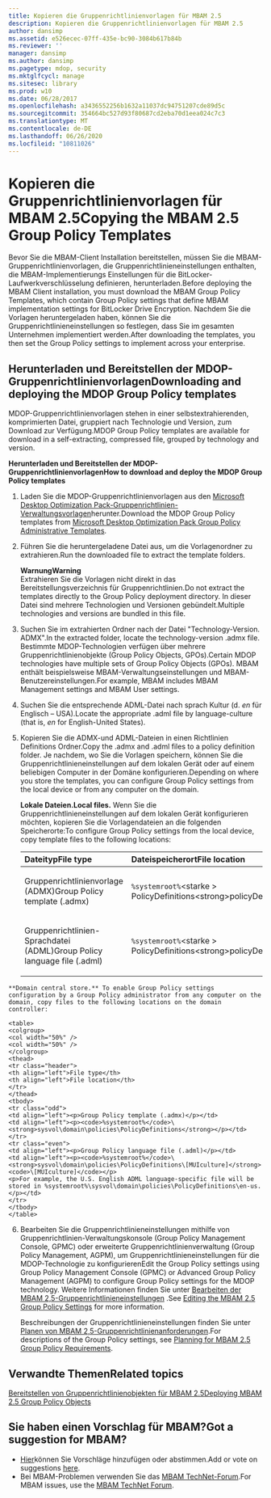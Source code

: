 ```yaml
---
title: Kopieren die Gruppenrichtlinienvorlagen für MBAM 2.5
description: Kopieren die Gruppenrichtlinienvorlagen für MBAM 2.5
author: dansimp
ms.assetid: e526ecec-07ff-435e-bc90-3084b617b84b
ms.reviewer: ''
manager: dansimp
ms.author: dansimp
ms.pagetype: mdop, security
ms.mktglfcycl: manage
ms.sitesec: library
ms.prod: w10
ms.date: 06/28/2017
ms.openlocfilehash: a3436552256b1632a11037dc94751207cde89d5c
ms.sourcegitcommit: 354664bc527d93f80687cd2eba70d1eea024c7c3
ms.translationtype: MT
ms.contentlocale: de-DE
ms.lasthandoff: 06/26/2020
ms.locfileid: "10811026"
---
```

# <span data-ttu-id="15603-103">Kopieren die Gruppenrichtlinienvorlagen für MBAM 2.5</span><span class="sxs-lookup"><span data-stu-id="15603-103">Copying the MBAM 2.5 Group Policy Templates</span></span>


<span data-ttu-id="15603-104">Bevor Sie die MBAM-Client Installation bereitstellen, müssen Sie die MBAM-Gruppenrichtlinienvorlagen, die Gruppenrichtlinieneinstellungen enthalten, die MBAM-Implementierungs Einstellungen für die BitLocker-Laufwerkverschlüsselung definieren, herunterladen.</span><span class="sxs-lookup"><span data-stu-id="15603-104">Before deploying the MBAM Client installation, you must download the MBAM Group Policy Templates, which contain Group Policy settings that define MBAM implementation settings for BitLocker Drive Encryption.</span></span> <span data-ttu-id="15603-105">Nachdem Sie die Vorlagen heruntergeladen haben, können Sie die Gruppenrichtlinieneinstellungen so festlegen, dass Sie im gesamten Unternehmen implementiert werden.</span><span class="sxs-lookup"><span data-stu-id="15603-105">After downloading the templates, you then set the Group Policy settings to implement across your enterprise.</span></span>

## <span data-ttu-id="15603-106">Herunterladen und Bereitstellen der MDOP-Gruppenrichtlinienvorlagen</span><span class="sxs-lookup"><span data-stu-id="15603-106">Downloading and deploying the MDOP Group Policy templates</span></span>


<span data-ttu-id="15603-107">MDOP-Gruppenrichtlinienvorlagen stehen in einer selbstextrahierenden, komprimierten Datei, gruppiert nach Technologie und Version, zum Download zur Verfügung.</span><span class="sxs-lookup"><span data-stu-id="15603-107">MDOP Group Policy templates are available for download in a self-extracting, compressed file, grouped by technology and version.</span></span>

**<span data-ttu-id="15603-108">Herunterladen und Bereitstellen der MDOP-Gruppenrichtlinienvorlagen</span><span class="sxs-lookup"><span data-stu-id="15603-108">How to download and deploy the MDOP Group Policy templates</span></span>**

1. <span data-ttu-id="15603-109">Laden Sie die MDOP-Gruppenrichtlinienvorlagen aus den [Microsoft Desktop Optimization Pack-Gruppenrichtlinien-Verwaltungsvorlagen](https://www.microsoft.com/download/details.aspx?id=55531)herunter.</span><span class="sxs-lookup"><span data-stu-id="15603-109">Download the MDOP Group Policy templates from [Microsoft Desktop Optimization Pack Group Policy Administrative Templates](https://www.microsoft.com/download/details.aspx?id=55531).</span></span>

2. <span data-ttu-id="15603-110">Führen Sie die heruntergeladene Datei aus, um die Vorlagenordner zu extrahieren.</span><span class="sxs-lookup"><span data-stu-id="15603-110">Run the downloaded file to extract the template folders.</span></span>

   **<span data-ttu-id="15603-111">Warnung</span><span class="sxs-lookup"><span data-stu-id="15603-111">Warning</span></span>**  
   <span data-ttu-id="15603-112">Extrahieren Sie die Vorlagen nicht direkt in das Bereitstellungsverzeichnis für Gruppenrichtlinien.</span><span class="sxs-lookup"><span data-stu-id="15603-112">Do not extract the templates directly to the Group Policy deployment directory.</span></span> <span data-ttu-id="15603-113">In dieser Datei sind mehrere Technologien und Versionen gebündelt.</span><span class="sxs-lookup"><span data-stu-id="15603-113">Multiple technologies and versions are bundled in this file.</span></span>



3. <span data-ttu-id="15603-114">Suchen Sie im extrahierten Ordner nach der Datei "Technology-Version. ADMX".</span><span class="sxs-lookup"><span data-stu-id="15603-114">In the extracted folder, locate the technology-version .admx file.</span></span> <span data-ttu-id="15603-115">Bestimmte MDOP-Technologien verfügen über mehrere Gruppenrichtlinienobjekte (Group Policy Objects, GPOs).</span><span class="sxs-lookup"><span data-stu-id="15603-115">Certain MDOP technologies have multiple sets of Group Policy Objects (GPOs).</span></span> <span data-ttu-id="15603-116">MBAM enthält beispielsweise MBAM-Verwaltungseinstellungen und MBAM-Benutzereinstellungen.</span><span class="sxs-lookup"><span data-stu-id="15603-116">For example, MBAM includes MBAM Management settings and MBAM User settings.</span></span>

4. <span data-ttu-id="15603-117">Suchen Sie die entsprechende ADML-Datei nach sprach Kultur (d. *en* für Englisch – USA).</span><span class="sxs-lookup"><span data-stu-id="15603-117">Locate the appropriate .adml file by language-culture (that is, *en* for English-United States).</span></span>

5. <span data-ttu-id="15603-118">Kopieren Sie die ADMX-und ADML-Dateien in einen Richtlinien Definitions Ordner.</span><span class="sxs-lookup"><span data-stu-id="15603-118">Copy the .admx and .adml files to a policy definition folder.</span></span> <span data-ttu-id="15603-119">Je nachdem, wo Sie die Vorlagen speichern, können Sie die Gruppenrichtlinieneinstellungen auf dem lokalen Gerät oder auf einem beliebigen Computer in der Domäne konfigurieren.</span><span class="sxs-lookup"><span data-stu-id="15603-119">Depending on where you store the templates, you can configure Group Policy settings from the local device or from any computer on the domain.</span></span>

   **<span data-ttu-id="15603-120">Lokale Dateien.</span><span class="sxs-lookup"><span data-stu-id="15603-120">Local files.</span></span>** <span data-ttu-id="15603-121">Wenn Sie die Gruppenrichtlinieneinstellungen auf dem lokalen Gerät konfigurieren möchten, kopieren Sie die Vorlagendateien an die folgenden Speicherorte:</span><span class="sxs-lookup"><span data-stu-id="15603-121">To configure Group Policy settings from the local device, copy template files to the following locations:</span></span>

   <table>
   <colgroup>
   <col width="50%" />
   <col width="50%" />
   </colgroup>
   <thead>
   <tr class="header">
   <th align="left"><span data-ttu-id="15603-122">Dateityp</span><span class="sxs-lookup"><span data-stu-id="15603-122">File type</span></span></th>
   <th align="left"><span data-ttu-id="15603-123">Dateispeicherort</span><span class="sxs-lookup"><span data-stu-id="15603-123">File location</span></span></th>
   </tr>
   </thead>
   <tbody>
   <tr class="odd">
   <td align="left"><p><span data-ttu-id="15603-124">Gruppenrichtlinienvorlage (ADMX)</span><span class="sxs-lookup"><span data-stu-id="15603-124">Group Policy template (.admx)</span></span></p></td>
   <td align="left"><p><code>%systemroot%</code><span data-ttu-id="15603-125">&lt;starke &gt; PolicyDefinitions</span><span class="sxs-lookup"><span data-stu-id="15603-125">&lt;strong&gt;policyDefinitions</span></span></strong></p></td>
   </tr>
   <tr class="even">
   <td align="left"><p><span data-ttu-id="15603-126">Gruppenrichtlinien-Sprachdatei (ADML)</span><span class="sxs-lookup"><span data-stu-id="15603-126">Group Policy language file (.adml)</span></span></p></td>
   <td align="left"><p><code>%systemroot%</code><span data-ttu-id="15603-127">&lt;starke &gt; PolicyDefinitions</span><span class="sxs-lookup"><span data-stu-id="15603-127">&lt;strong&gt;policyDefinitions</span></span></strong><code>[MUIculture]</code></p></td>
   </tr>
   </tbody>
   </table>



~~~
**Domain central store.** To enable Group Policy settings configuration by a Group Policy administrator from any computer on the domain, copy files to the following locations on the domain controller:

<table>
<colgroup>
<col width="50%" />
<col width="50%" />
</colgroup>
<thead>
<tr class="header">
<th align="left">File type</th>
<th align="left">File location</th>
</tr>
</thead>
<tbody>
<tr class="odd">
<td align="left"><p>Group Policy template (.admx)</p></td>
<td align="left"><p><code>%systemroot%</code>\<strong>sysvol\domain\policies\PolicyDefinitions</strong></p></td>
</tr>
<tr class="even">
<td align="left"><p>Group Policy language file (.adml)</p></td>
<td align="left"><p><code>%systemroot%</code>\<strong>sysvol\domain\policies\PolicyDefinitions\[MUIculture]</strong><code>\[MUIculture]</code></p>
<p>For example, the U.S. English ADML language-specific file will be stored in %systemroot%\sysvol\domain\policies\PolicyDefinitions\en-us.</p></td>
</tr>
</tbody>
</table>
~~~



6. <span data-ttu-id="15603-128">Bearbeiten Sie die Gruppenrichtlinieneinstellungen mithilfe von Gruppenrichtlinien-Verwaltungskonsole (Group Policy Management Console, GPMC) oder erweiterte Gruppenrichtlinienverwaltung (Group Policy Management, AGPM), um Gruppenrichtlinieneinstellungen für die MDOP-Technologie zu konfigurieren</span><span class="sxs-lookup"><span data-stu-id="15603-128">Edit the Group Policy settings using Group Policy Management Console (GPMC) or Advanced Group Policy Management (AGPM) to configure Group Policy settings for the MDOP technology.</span></span> <span data-ttu-id="15603-129">Weitere Informationen finden Sie unter [Bearbeiten der MBAM 2,5-Gruppenrichtlinieneinstellungen](editing-the-mbam-25-group-policy-settings.md) .</span><span class="sxs-lookup"><span data-stu-id="15603-129">See [Editing the MBAM 2.5 Group Policy Settings](editing-the-mbam-25-group-policy-settings.md) for more information.</span></span>

   <span data-ttu-id="15603-130">Beschreibungen der Gruppenrichtlinieneinstellungen finden Sie unter [Planen von MBAM 2,5-Gruppenrichtlinienanforderungen](planning-for-mbam-25-group-policy-requirements.md).</span><span class="sxs-lookup"><span data-stu-id="15603-130">For descriptions of the Group Policy settings, see [Planning for MBAM 2.5 Group Policy Requirements](planning-for-mbam-25-group-policy-requirements.md).</span></span>


## <span data-ttu-id="15603-131">Verwandte Themen</span><span class="sxs-lookup"><span data-stu-id="15603-131">Related topics</span></span>


[<span data-ttu-id="15603-132">Bereitstellen von Gruppenrichtlinienobjekten für MBAM 2.5</span><span class="sxs-lookup"><span data-stu-id="15603-132">Deploying MBAM 2.5 Group Policy Objects</span></span>](deploying-mbam-25-group-policy-objects.md)


## <span data-ttu-id="15603-133">Sie haben einen Vorschlag für MBAM?</span><span class="sxs-lookup"><span data-stu-id="15603-133">Got a suggestion for MBAM?</span></span>
- <span data-ttu-id="15603-134">[Hier](http://mbam.uservoice.com/forums/268571-microsoft-bitlocker-administration-and-monitoring)können Sie Vorschläge hinzufügen oder abstimmen.</span><span class="sxs-lookup"><span data-stu-id="15603-134">Add or vote on suggestions [here](http://mbam.uservoice.com/forums/268571-microsoft-bitlocker-administration-and-monitoring).</span></span> 
- <span data-ttu-id="15603-135">Bei MBAM-Problemen verwenden Sie das [MBAM TechNet-Forum](https://social.technet.microsoft.com/Forums/home?forum=mdopmbam).</span><span class="sxs-lookup"><span data-stu-id="15603-135">For MBAM issues, use the [MBAM TechNet Forum](https://social.technet.microsoft.com/Forums/home?forum=mdopmbam).</span></span>






